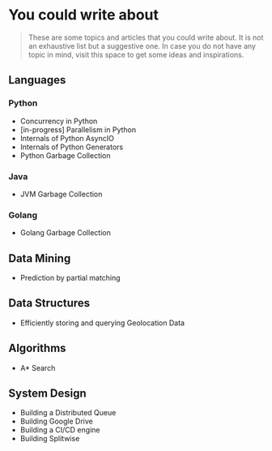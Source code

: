 # You could write about
> These are some topics and articles that you could write about. It is not an exhaustive list but a suggestive one. In case you do not have any topic in mind, visit this space to get some ideas and inspirations.

## Languages

### Python
 - Concurrency in Python
 - [in-progress] Parallelism in Python
 - Internals of Python AsyncIO
 - Internals of Python Generators
 - Python Garbage Collection

### Java
 - JVM Garbage Collection

### Golang
 - Golang Garbage Collection

## Data Mining
 - Prediction by partial matching

## Data Structures
 - Efficiently storing and querying Geolocation Data

## Algorithms
 - A\* Search

## System Design
 - Building a Distributed Queue
 - Building Google Drive
 - Building a CI/CD engine
 - Building Splitwise
